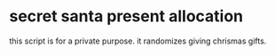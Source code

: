 # secret santa present allocation
this script is for a private purpose. it randomizes giving chrismas gifts.